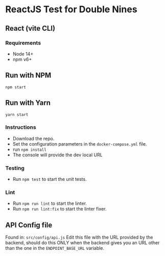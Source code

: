 # ReactJS Test for Double Nines

## React (vite CLI)

### Requirements
- Node 14+
- npm v6+

## Run with NPM
`npm start`

## Run with Yarn
`yarn start`

### Instructions
- Download the repo.
- Set the configuration parameters in the `docker-compose.yml` file.
- run `npm install`
- The console will provide the dev local URL


### Testing
- Run `npm test` to start the unit tests.

### Lint
- Run `npm run lint` to start the linter.
- Run `npm run lint:fix` to start the linter fixer.

## API Config file
Found in: `src/config/api.js`
Edit this file with the URL provided by the backend, should do this ONLY when the backend gives you an URL other than the one in the `ENDPOINT_BASE_URL` variable.
